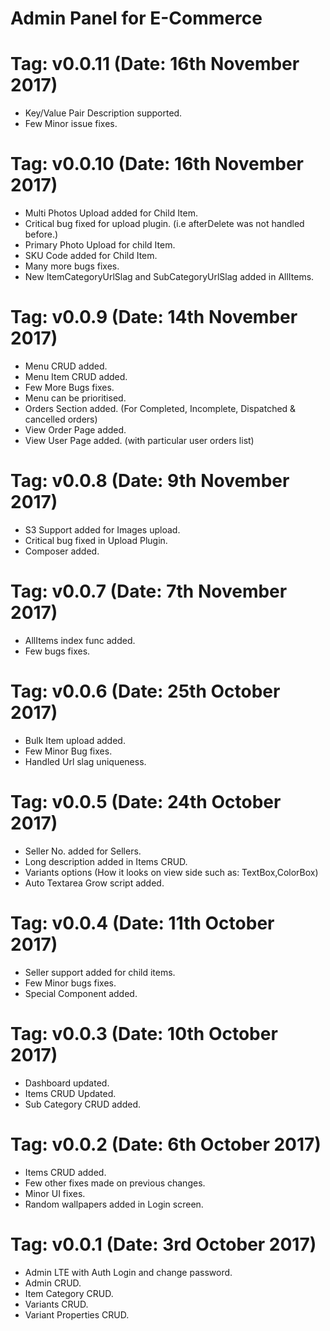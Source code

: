 # Admin Panel for E-Commerce #

# Tag: v0.0.11 (Date: 16th November 2017)
- Key/Value Pair Description supported.
- Few Minor issue fixes.

# Tag: v0.0.10 (Date: 16th November 2017)
- Multi Photos Upload added for Child Item.
- Critical bug fixed for upload plugin. (i.e afterDelete was not handled before.)
- Primary Photo Upload for child Item.
- SKU Code added for Child Item.
- Many more bugs fixes.
- New ItemCategoryUrlSlag and SubCategoryUrlSlag added in AllItems.

# Tag: v0.0.9 (Date: 14th November 2017)
- Menu CRUD added.
- Menu Item CRUD added.
- Few More Bugs fixes.
- Menu can be prioritised.
- Orders Section added. (For Completed, Incomplete, Dispatched & cancelled orders)
- View Order Page added.
- View User Page added. (with particular user orders list)

# Tag: v0.0.8 (Date: 9th November 2017)
- S3 Support added for Images upload.
- Critical bug fixed in Upload Plugin.
- Composer added.

# Tag: v0.0.7 (Date: 7th November 2017)
- AllItems index func added.
- Few bugs fixes.

# Tag: v0.0.6 (Date: 25th October 2017)
- Bulk Item upload added.
- Few Minor Bug fixes.
- Handled Url slag uniqueness.

# Tag: v0.0.5 (Date: 24th October 2017)
- Seller No. added for Sellers.
- Long description added in Items CRUD.
- Variants options (How it looks on view side such as: TextBox,ColorBox)
- Auto Textarea Grow script added.

# Tag: v0.0.4 (Date: 11th October 2017)
- Seller support added for child items.
- Few Minor bugs fixes.
- Special Component added.

# Tag: v0.0.3 (Date: 10th October 2017)
- Dashboard updated.
- Items CRUD Updated.
- Sub Category CRUD added.

# Tag: v0.0.2 (Date: 6th October 2017)
- Items CRUD added.
- Few other fixes made on previous changes.
- Minor UI fixes.
- Random wallpapers added in Login screen.

# Tag: v0.0.1 (Date: 3rd October 2017)
- Admin LTE with Auth Login and change password.
- Admin CRUD.
- Item Category CRUD.
- Variants CRUD.
- Variant Properties CRUD.
